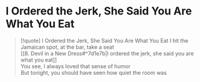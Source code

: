 # I Ordered the Jerk, She Said You Are What You Eat

> [!quote] I Ordered the Jerk, She Said You Are What You Eat
I hit the Jamaican spot, at the bar, take a seat  
[[8. Devil in a New Dress#^7d1e7b|I ordered the jerk, she said you are what you eat]]  
You see, I always loved that sense of humor  
But tonight, you should have seen how quiet the room was
